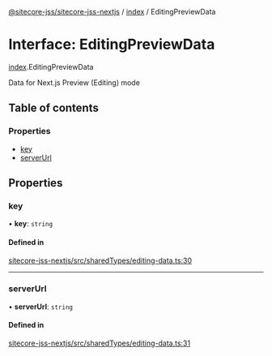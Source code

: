 [@sitecore-jss/sitecore-jss-nextjs](../README.md) / [index](../modules/index.md) / EditingPreviewData

# Interface: EditingPreviewData

[index](../modules/index.md).EditingPreviewData

Data for Next.js Preview (Editing) mode

## Table of contents

### Properties

- [key](index.EditingPreviewData.md#key)
- [serverUrl](index.EditingPreviewData.md#serverurl)

## Properties

### key

• **key**: `string`

#### Defined in

[sitecore-jss-nextjs/src/sharedTypes/editing-data.ts:30](https://github.com/Sitecore/jss/blob/1db69b67/packages/sitecore-jss-nextjs/src/sharedTypes/editing-data.ts#L30)

___

### serverUrl

• **serverUrl**: `string`

#### Defined in

[sitecore-jss-nextjs/src/sharedTypes/editing-data.ts:31](https://github.com/Sitecore/jss/blob/1db69b67/packages/sitecore-jss-nextjs/src/sharedTypes/editing-data.ts#L31)
